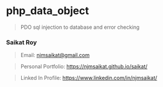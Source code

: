 # php_data_object
> PDO sql injection to database and error checking


  ### Saikat Roy

> Email: njmsaikat@gmail.com

> Personal Portfolio: https://njmsaikat.github.io/saikat/

> Linked In Profile: https://www.linkedin.com/in/njmsaikat/
